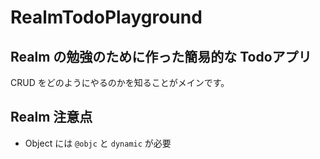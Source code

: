 # RealmTodoPlayground

## Realm の勉強のために作った簡易的な Todoアプリ
CRUD をどのようにやるのかを知ることがメインです。

## Realm 注意点
- Object には `@objc` と `dynamic` が必要
